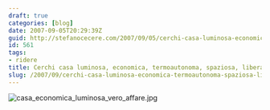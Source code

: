 ```yaml
---
draft: true
categories: [blog]
date: 2007-09-05T20:29:39Z
guid: http://stefanocecere.com/2007/09/05/cerchi-casa-luminosa-economica-termoautonoma-spaziosa-libera-vero-affare/
id: 561
tags:
- ridere
title: Cerchi casa luminosa, economica, termoautonoma, spaziosa, libera.. vero affare?
slug: /2007/09/cerchi-casa-luminosa-economica-termoautonoma-spaziosa-libera-vero-affare/
---
```


![casa_economica_luminosa_vero_affare.jpg](http://stefanocecere.com/wp-content/uploads/sites/3/2007/09/casa_economica_luminosa_vero_affare.jpg)